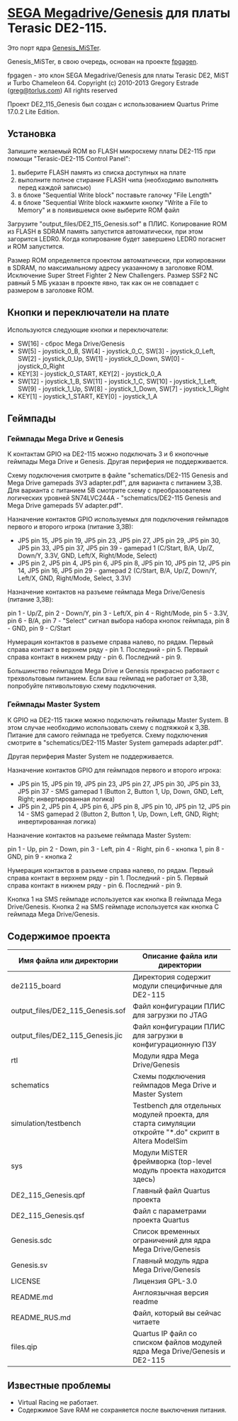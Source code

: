 # [SEGA Megadrive/Genesis](https://en.wikipedia.org/wiki/Sega_Genesis) для платы Terasic DE2-115.

Это порт ядра [Genesis_MiSTer](https://github.com/MiSTer-devel/Genesis_MiSTer).

Genesis_MiSTer, в свою очередь, основан на проекте [fpgagen](https://github.com/Torlus/fpgagen).

fpgagen - это клон SEGA Megadrive/Genesis для платы Terasic DE2, MiST и Turbo Chameleon 64. Copyright (c) 2010-2013 Gregory Estrade (greg@torlus.com)
All rights reserved

Проект DE2_115_Genesis был создан с использованием Quartus Prime 17.0.2 Lite Edition.


## Установка

Запишите желаемый ROM во FLASH микросхему платы DE2-115 при помощи "Terasic-DE2-115 Control Panel":

1. выберите FLASH память из списка доступных на плате
2. выполните полное стирание FLASH чипа (необходимо выполнять перед каждой записью)
3. в блоке "Sequential Write block" поставьте галочку "File Length"
4. в блоке "Sequential Write block нажмите кнопку "Write a File to Memory" и в появившемся окне выберите ROM файл

Загрузите "output_files/DE2_115_Genesis.sof" в ПЛИС. Копирование ROM из FLASH в SDRAM память запустится автоматически, при этом загорится LEDR0.
Когда копирование будет завершено LEDR0 погаснет и ROM запустится.

Размер ROM определяется проектом автоматически, при копировании в SDRAM, по максимальному адресу указанному в заголовке ROM. Исключение Super Street Fighter 2 New Challengers.
Размер SSF2 NC равный 5 МБ указан в проекте явно, так как он не совпадает с размером в заголовке ROM.


## Кнопки и переключатели на плате

Используются следующие кнопки и переключатели:

* SW[16] - сброс Mega Drive/Genesis
* SW[5]  - joystick_0_B, SW[4] - joystick_0_C, SW[3] - joystick_0_Left, SW[2] - joystick_0_Up, SW[1] - joystick_0_Down, SW[0] - joystick_0_Right
* KEY[3] - joystick_0_START, KEY[2] - joystick_0_A
* SW[12] - joystick_1_B, SW[11] - joystick_1_C, SW[10] - joystick_1_Left, SW[9] - joystick_1_Up, SW[8] - joystick_1_Down, SW[7] - joystick_1_Right
* KEY[1] - joystick_1_START, KEY[0] - joystick_1_A


## Геймпады

### Геймпады Mega Drive и Genesis

К контактам GPIO на DE2-115 можно подключать 3 и 6 кнопочные геймпады Mega Drive и Genesis.
Другая периферия не поддерживается.

Схему подключения смотрите в файле "schematics/DE2-115 Genesis and Mega Drive gamepads 3V3 adapter.pdf", для варианта с питанием 3,3В.
Для варианта с питанием 5В смотрите схему с преобразователем логических уровней SN74LVC244A - "schematics/DE2-115 Genesis and Mega Drive gamepads 5V adapter.pdf".

Назначение контактов GPIO используемых для подключения геймпадов первого и второго игрока (питание 3,3В):

* JP5 pin 15, JP5 pin 19, JP5 pin 23, JP5 pin 27, JP5 pin 29, JP5 pin 30, JP5 pin 33, JP5 pin 37, JP5 pin 39 - gamepad 1 (C/Start, B/A, Up/Z, Down/Y, 3.3V, GND, Left/X, Right/Mode, Select)
* JP5 pin 2, JP5 pin 4, JP5 pin 6, JP5 pin 8, JP5 pin 10, JP5 pin 12, JP5 pin 14, JP5 pin 16, JP5 pin 29 - gamepad 2 (C/Start, B/A, Up/Z, Down/Y, Left/X, GND, Right/Mode, Select, 3.3V)

Назначение контактов на разъеме геймпада Mega Drive/Genesis (питание 3,3В):

pin 1 - Up/Z, pin 2 - Down/Y, pin 3 - Left/X, pin 4 - Right/Mode, pin 5 - 3.3V, pin 6 - B/A, pin 7 - "Select" сигнал выбора набора кнопок геймпада, pin 8 - GND, pin 9 - C/Start

Нумерация контактов в разъеме справа налево, по рядам. Первый справа контакт в верхнем ряду - pin 1. Последний - pin 5. Первый справа контакт в нижнем ряду - pin 6. Последний - pin 9.

Большинство геймпадов Mega Drive и Genesis прекрасно работают с трехвольтовым питанием. Если ваш геймпад не работает от 3,3В,
попробуйте пятивольтовую схему подключения.

### Геймпады Master System

К GPIO на DE2-115 также можно подключать геймпады Master System. В этом случае необходимо использовать схему с подтяжкой к 3,3В.
Питание для самого геймпада не требуется. Схему подключения смотрите в "schematics/DE2-115 Master System gamepads adapter.pdf".

Другая периферия Master System не поддерживается.

Назначение контактов GPIO для геймпадов первого и второго игрока:

* JP5 pin 15, JP5 pin 19, JP5 pin 23, JP5 pin 27, JP5 pin 30, JP5 pin 33, JP5 pin 37 - SMS gamepad 1 (Button 2, Button 1, Up, Down, GND, Left, Right; инвертированная логика)
* JP5 pin 2, JP5 pin 4, JP5 pin 6, JP5 pin 8, JP5 pin 10, JP5 pin 12, JP5 pin 14 - SMS gamepad 2 (Button 2, Button 1, Up, Down, Left, GND, Right; инвертированная логика)

Назначение контактов на разъеме геймпада Master System:

pin 1 - Up, pin 2 - Down, pin 3 - Left, pin 4 - Right, pin 6 - кнопка 1, pin 8 - GND, pin 9 - кнопка 2

Нумерация контактов в разъеме справа налево, по рядам. Первый справа контакт в верхнем ряду - pin 1. Последний - pin 5. Первый справа контакт в нижнем ряду - pin 6. Последний - pin 9.

Кнопка 1 на SMS геймпаде используется как кнопка B геймпада Mega Drive/Genesis.
Кнопка 2 на SMS геймпаде используется как кнопка C геймпада Mega Drive/Genesis.


## Содержимое проекта


Имя файла или директории                                | Описание файла или директории
--------------------------------------------------------|----------------------------------------------------------------------------
de2115_board                                            | Директория содержит модули специфичные для DE2-115
output_files/DE2_115_Genesis.sof                        | Файл конфигурации ПЛИС для загрузки по JTAG
output_files/DE2_115_Genesis.jic                        | Файл конфигурации ПЛИС для загрузки в конфигурационную ПЗУ
rtl                                                     | Модули ядра Mega Drive/Genesis
schematics                                              | Cхемы подключения геймпадов Mega Drive и Master System
simulation/testbench                                    | Testbench для отдельных модулей проекта, для старта симуляции откройте "*.do" скрипт в Altera ModelSim
sys                                                     | Модули MiSTER фреймворка (top-level модуль проекта находится здесь)
DE2_115_Genesis.qpf                                     | Главный файл Quartus проекта
DE2_115_Genesis.qsf                                     | Файл с параметрами проекта Quartus
Genesis.sdc                                             | Список временных ограничений для ядра Mega Drive/Genesis
Genesis.sv                                              | Главный модуль ядра Mega Drive/Genesis
LICENSE                                                 | Лицензия GPL-3.0
README.md                                               | Англоязычная версия readme 
README_RUS.md                                           | Файл, который вы сейчас читаете
files.qip                                               | Quartus IP файл со списком файлов модулей ядра Mega Drive/Genesis и DE2-115


## Известные проблемы

* Virtual Racing не работает.
* Содержимое Save RAM не сохраняется после выключения питания.
